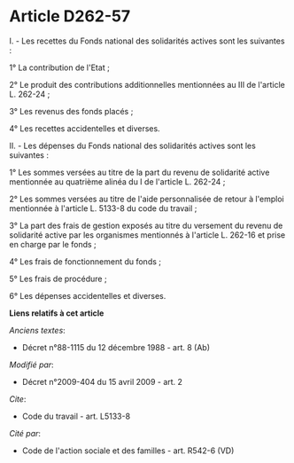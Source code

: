 # Article D262-57

I. - Les recettes du Fonds national des solidarités actives sont les suivantes : 

1° La contribution de l'Etat ; 

2° Le produit des contributions additionnelles mentionnées au III de l'article L. 262-24 ; 

3° Les revenus des fonds placés ; 

4° Les recettes accidentelles et diverses. 

II. - Les dépenses du Fonds national des solidarités actives sont les suivantes : 

1° Les sommes versées au titre de la part du revenu de solidarité active mentionnée au quatrième alinéa du I de l'article L.
262-24 ; 

2° Les sommes versées au titre de l'aide personnalisée de retour à l'emploi mentionnée à l'article L. 5133-8 du code du
travail ; 

3° La part des frais de gestion exposés au titre du versement du revenu de solidarité active par les organismes mentionnés à
l'article L. 262-16 et prise en charge par le fonds ; 

4° Les frais de fonctionnement du fonds ; 

5° Les frais de procédure ; 

6° Les dépenses accidentelles et diverses.

**Liens relatifs à cet article**

_Anciens textes_:

  - Décret n°88-1115 du 12 décembre 1988 - art. 8 (Ab)

_Modifié par_:

  - Décret n°2009-404 du 15 avril 2009 - art. 2

_Cite_:

  - Code du travail - art. L5133-8

_Cité par_:

  - Code de l'action sociale et des familles - art. R542-6 (VD)
